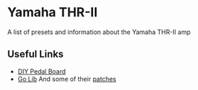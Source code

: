 # Yamaha THR-II

A list of presets and information about the Yamaha THR-II amp


## Useful Links

- [DIY Pedal Board](https://github.com/radioactivetoy/BLEPedalboard)
- [Go Lib](https://github.com/warmans/go-thr) And some of their [patches](https://github.com/warmans/thr-patches)


